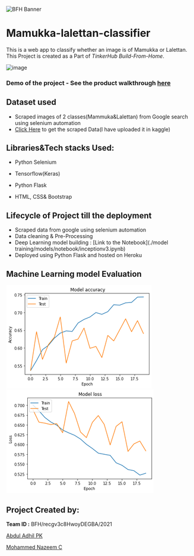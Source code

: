 ![BFH Banner](https://trello-attachments.s3.amazonaws.com/542e9c6316504d5797afbfb9/542e9c6316504d5797afbfc1/39dee8d993841943b5723510ce663233/Frame_19.png)


# Mamukka-lalettan-classifier
This is a web app to classify whether an image is of Mamukka or Lalettan. This Project is created as a Part of *TinkerHub Build-From-Home*.

![image](https://user-images.githubusercontent.com/65992809/118422630-38192180-b6e1-11eb-8ca7-cd1ec616fbe4.png)

### **Demo of the project -** See the product walkthrough [here]()


## Dataset used
 - Scraped images of 2 classes(Mammuka&Lalettan) from Google search using selenium automation
 - [Click Here](https://www.kaggle.com/abduladhilpk/mammukalalettan) to get the scraped Data(I have uploaded it in kaggle)

## Libraries&Tech stacks Used:

 - Python Selenium 
  
 - Tensorflow(Keras)

 - Python Flask

 - HTML, CSS& Bootstrap

## Lifecycle of Project till the deployment

 - Scraped data from google using selenium automation
 - Data cleaning & Pre-Processing
 - Deep Learning model building : [Link to the Notebook](./model training/models/notebook/inceptionv3.ipynb)
 - Deployed using Python Flask and hosted on Heroku

## Machine Learning model Evaluation

![](./.data/acuu.png)
![](./.data/loss.png)

## Project Created by:

 **Team ID :** BFH/recgv3c8HwoyDEGBA/2021


[Abdul Adhil PK](https://github.com/adhilcodes)

[Mohammed Nazeem C](https://github.com/nazeem-c)
